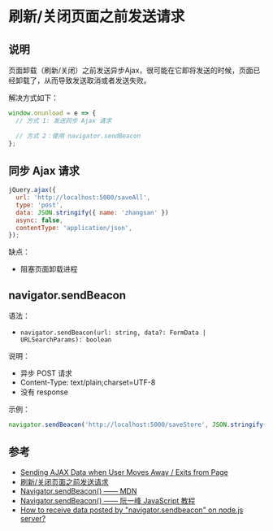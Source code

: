 # 刷新/关闭页面之前发送请求

## 说明

页面卸载（刷新/关闭）之前发送异步Ajax，很可能在它即将发送的时候，页面已经卸载了，从而导致发送取消或者发送失败。

解决方式如下：

```javascript
window.onunload = e => {
  // 方式 1: 发送同步 Ajax 请求
  
  // 方式 2：使用 navigator.sendBeacon
};
```

## 同步 Ajax 请求

```javascript
jQuery.ajax({
  url: 'http://localhost:5000/saveAll',
  type: 'post',
  data: JSON.stringify({ name: 'zhangsan' })
  async: false,
  contentType: 'application/json',
});
```

缺点：

* 阻塞页面卸载进程

## navigator.sendBeacon

语法：

* `navigator.sendBeacon(url: string, data?: FormData | URLSearchParams): boolean`

说明：

* 异步 POST 请求
* Content-Type: text/plain;charset=UTF-8 
* 没有 response

示例：

```javascript
navigator.sendBeacon('http://localhost:5000/saveStore', JSON.stringify({name: 'zhangsan'}))
```

## 参考

* [Sending AJAX Data when User Moves Away / Exits from Page](https://usefulangle.com/post/62/javascript-send-data-to-server-on-page-exit-reload-redirect)
* [刷新/关闭页面之前发送请求](https://cloud.tencent.com/developer/article/1731066)
* [Navigator.sendBeacon() —— MDN](https://developer.mozilla.org/zh-CN/docs/Web/API/Navigator/sendBeacon)
* [Navigator.sendBeacon() —— 阮一峰 JavaScript 教程](https://www.bookstack.cn/read/javascript-tutorial/spilt.5.docs-bom-xmlhttprequest.md)
* [How to receive data posted by "navigator.sendbeacon" on node.js server?](https://stackoverflow.com/questions/31355128/how-to-receive-data-posted-by-navigator-sendbeacon-on-node-js-server)